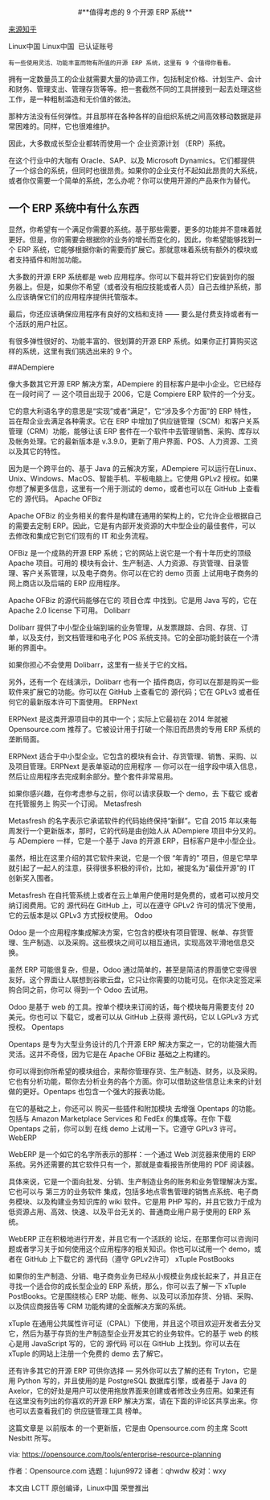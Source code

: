 <div style='text-align :center;'> #**值得考虑的 9 个开源 ERP 系统**</div>

[来源知乎](https://zhuanlan.zhihu.com/p/38596324)

Linux中国
Linux中国
​
已认证账号

    有一些使用灵活、功能丰富而物有所值的开源 ERP 系统，这里有 9 个值得你看看。

拥有一定数量员工的企业就需要大量的协调工作，包括制定价格、计划生产、会计和财务、管理支出、管理存货等等。把一套截然不同的工具拼接到一起去处理这些工作，是一种粗制滥造和无价值的做法。

那种方法没有任何弹性。并且那样在各种各样的自组织系统之间高效移动数据是非常困难的。同样，它也很难维护。

因此，大多数成长型企业都转而使用一个 企业资源计划 （ERP）系统。

在这个行业中的大咖有 Oracle、SAP、以及 Microsoft Dynamics。它们都提供了一个综合的系统，但同时也很昂贵。如果你的企业支付不起如此昂贵的大系统，或者你仅需要一个简单的系统，怎么办呢？你可以使用开源的产品来作为替代。

## 一个 ERP 系统中有什么东西

显然，你希望有一个满足你需要的系统。基于那些需要，更多的功能并不意味着就更好。但是，你的需要会根据你的业务的增长而变化的，因此，你希望能够找到一个 ERP 系统，它能够根据你新的需要而扩展它。那就意味着系统有额外的模块或者支持插件和附加功能。

大多数的开源 ERP 系统都是 web 应用程序。你可以下载并将它们安装到你的服务器上。但是，如果你不希望（或者没有相应技能或者人员）自己去维护系统，那么应该确保它们的应用程序提供托管版本。

最后，你还应该确保应用程序有良好的文档和支持 —— 要么是付费支持或者有一个活跃的用户社区。

有很多弹性很好的、功能丰富的、很划算的开源 ERP 系统。如果你正打算购买这样的系统，这里有我们挑选出来的 9 个。

##ADempiere

像大多数其它开源 ERP 解决方案，ADempiere 的目标客户是中小企业。它已经存在一段时间了 — 这个项目出现于 2006，它是 Compiere ERP 软件的一个分支。

它的意大利语名字的意思是“实现”或者“满足”，它“涉及多个方面”的 ERP 特性，旨在帮企业去满足各种需求。它在 ERP 中增加了供应链管理（SCM）和客户关系管理（CRM）功能，能够让该 ERP 套件在一个软件中去管理销售、采购、库存以及帐务处理。它的最新版本是 v.3.9.0，更新了用户界面、POS、人力资源、工资以及其它的特性。

因为是一个跨平台的、基于 Java 的云解决方案，ADempiere 可以运行在Linux、Unix、Windows、MacOS、智能手机、平板电脑上。它使用 GPLv2 授权。如果你想了解更多信息，这里有一个用于测试的 demo，或者也可以在 GitHub 上查看它的 源代码。
Apache OFBiz

Apache OFBiz 的业务相关的套件是构建在通用的架构上的，它允许企业根据自己的需要去定制 ERP。因此，它是有内部开发资源的大中型企业的最佳套件，可以去修改和集成它到它们现有的 IT 和业务流程。

OFBiz 是一个成熟的开源 ERP 系统；它的网站上说它是一个有十年历史的顶级 Apache 项目。可用的 模块有会计、生产制造、人力资源、存货管理、目录管理、客户关系管理，以及电子商务。你可以在它的 demo 页面 上试用电子商务的网上商店以及后端的 ERP 应用程序。

Apache OFBiz 的源代码能够在它的 项目仓库 中找到。它是用 Java 写的，它在 Apache 2.0 license 下可用。
Dolibarr

Dolibarr 提供了中小型企业端到端的业务管理，从发票跟踪、合同、存货、订单，以及支付，到文档管理和电子化 POS 系统支持。它的全部功能封装在一个清晰的界面中。

如果你担心不会使用 Dolibarr，这里有一些关于它的文档。

另外，还有一个 在线演示，Dolibarr 也有一个 插件商店，你可以在那是购买一些软件来扩展它的功能。你可以在 GitHub 上查看它的 源代码；它在 GPLv3 或者任何它的最新版本许可下面使用。
ERPNext

ERPNext 是这类开源项目中的其中一个；实际上它最初在 2014 年就被 Opensource.com 推荐了。它被设计用于打破一个陈旧而昂贵的专用 ERP 系统的垄断局面。

ERPNext 适合于中小型企业。它包含的模块有会计、存货管理、销售、采购、以及项目管理。ERPNext 是表单驱动的应用程序 — 你可以在一组字段中填入信息，然后让应用程序去完成剩余部分。整个套件非常易用。

如果你感兴趣，在你考虑参与之前，你可以请求获取一个 demo，去 下载它 或者在托管服务上 购买一个订阅。
Metasfresh

Metasfresh 的名字表示它承诺软件的代码始终保持“新鲜”。它自 2015 年以来每周发行一个更新版本，那时，它的代码是由创始人从 ADempiere 项目中分叉的。与 ADempiere 一样，它是一个基于 Java 的开源 ERP，目标客户是中小型企业。

虽然，相比在这里介绍的其它软件来说，它是一个很 “年青的” 项目，但是它早早就引起了一起人的注意，获得很多积极的评价，比如，被提名为“最佳开源”的 IT 创新奖入围者。

Metasfresh 在自托管系统上或者在云上单用户使用时是免费的，或者可以按月交纳订阅费用。它的 源代码在 GitHub 上，可以在遵守 GPLv2 许可的情况下使用，它的云版本是以 GPLv3 方式授权使用。
Odoo

Odoo 是一个应用程序集成解决方案，它包含的模块有项目管理、帐单、存货管理、生产制造、以及采购。这些模块之间可以相互通讯，实现高效平滑地信息交换。

虽然 ERP 可能很复杂，但是，Odoo 通过简单的，甚至是简洁的界面使它变得很友好。这个界面让人联想到谷歌云盘，它只让你需要的功能可见。在你决定签定采购合同之前，你可以 得到一个 Odoo 去试用。

Odoo 是基于 web 的工具。按单个模块来订阅的话，每个模块每月需要支付 20 美元。你也可以 下载它，或者可以从 GitHub 上获得 源代码，它以 LGPLv3 方式授权。
Opentaps

Opentaps 是专为大型业务设计的几个开源 ERP 解决方案之一，它的功能强大而灵活。这并不奇怪，因为它是在 Apache OFBiz 基础之上构建的。

你可以得到你所希望的模块组合，来帮你管理存货、生产制造、财务，以及采购。它也有分析功能，帮你去分析业务的各个方面。你可以借助这些信息让未来的计划做的更好。Opentaps 也包含一个强大的报表功能。

在它的基础之上，你还可以 购买一些插件和附加模块 去增强 Opentaps 的功能。包括与 Amazon Marketplace Services 和 FedEx 的集成等。在你 下载 Opentaps 之前，你可以到 在线 demo 上试用一下。它遵守 GPLv3 许可。
WebERP

WebERP 是一个如它的名字所表示的那样：一个通过 Web 浏览器来使用的 ERP 系统。另外还需要的其它软件只有一个，那就是查看报告所使用的 PDF 阅读器。

具体来说，它是一个面向批发、分销、生产制造业务的账务和业务管理解决方案。它也可以与 第三方的业务软件 集成，包括多地点零售管理的销售点系统、电子商务模块、以及构建业务知识库的 wiki 软件。它是用 PHP 写的，并且它致力于成为低资源占用、高效、快速、以及平台无关的、普通商业用户易于使用的 ERP 系统。

WebERP 正在积极地进行开发，并且它有一个活跃的 论坛，在那里你可以咨询问题或者学习关于如何使用这个应用程序的相关知识。你也可以试用一个 demo，或者在 GitHub 上下载它的 源代码（遵守 GPLv2许可）
xTuple PostBooks

如果你的生产制造、分销、电子商务业务已经从小规模业务成长起来了，并且正在寻找一个适合你的成长型企业的 ERP 系统，那么，你可以去了解一下 xTuple PostBooks。它是围绕核心 ERP 功能、帐务、以及可以添加存货、分销、采购、以及供应商报告等 CRM 功能构建的全面解决方案的系统。

xTuple 在通用公共属性许可证（CPAL）下使用，并且这个项目欢迎开发者去分叉它，然后为基于存货的生产制造型企业开发其它的业务软件。它的基于 web 的核心是用 JavaScript 写的，它的 源代码 可以在 GitHub 上找到。你可以去在 xTuple 的网站上注册一个免费的 demo 去了解它。

还有许多其它的开源 ERP 可供你选择 — 另外你可以去了解的还有 Tryton，它是用 Python 写的，并且使用的是 PostgreSQL 数据库引擎，或者基于 Java 的 Axelor，它的好处是用户可以使用拖放界面来创建或者修改业务应用。如果还有在这里没有列出的你喜欢的开源 ERP 解决方案，请在下面的评论区共享出来。你也可以去查看我们的 供应链管理工具 榜单。

这篇文章是 以前版本 的一个更新版，它是由 Opensource.com 的主席 Scott Nesbitt 所写。

via: https://opensource.com/tools/enterprise-resource-planning

作者：Opensource.com 选题：lujun9972 译者：qhwdw 校对：wxy

本文由 LCTT 原创编译，Linux中国 荣誉推出
